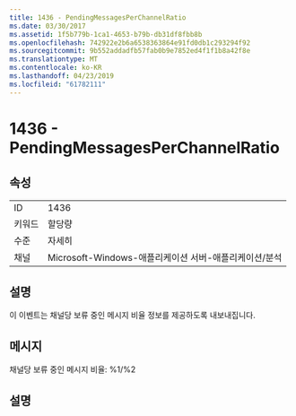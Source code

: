 ```yaml
---
title: 1436 - PendingMessagesPerChannelRatio
ms.date: 03/30/2017
ms.assetid: 1f5b779b-1ca1-4653-b79b-db31df8fbb8b
ms.openlocfilehash: 742922e2b6a6538363864e91fd0db1c293294f92
ms.sourcegitcommit: 9b552addadfb57fab0b9e7852ed4f1f1b8a42f8e
ms.translationtype: MT
ms.contentlocale: ko-KR
ms.lasthandoff: 04/23/2019
ms.locfileid: "61782111"
---
```

# <a name="1436---pendingmessagesperchannelratio"></a>1436 - PendingMessagesPerChannelRatio
## <a name="properties"></a>속성  
  
|||  
|-|-|  
|ID|1436|  
|키워드|할당량|  
|수준|자세히|  
|채널|Microsoft-Windows-애플리케이션 서버-애플리케이션/분석|  
  
## <a name="description"></a>설명  
 이 이벤트는 채널당 보류 중인 메시지 비율 정보를 제공하도록 내보내집니다.  
  
## <a name="message"></a>메시지  
 채널당 보류 중인 메시지 비율: %1/%2  
  
## <a name="details"></a>설명
